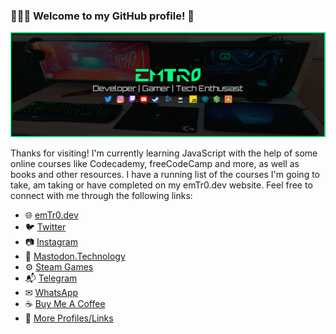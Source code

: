 ### 👨🏽‍💻 Welcome to my GitHub profile! 🚀

[![emTr0 profile banner](https://github.com/emTr0/emTr0/blob/master/emtr0-banner-new-pc.png)](https://emTr0.dev)

Thanks for visiting! I'm currently learning JavaScript with the help of some online courses like Codecademy, freeCodeCamp and more, as well as books and other resources. I have a running list of the courses I'm going to take, am taking or have completed on my emTr0.dev website. Feel free to connect with me through the following links:

- 🌐 [emTr0.dev](https://emTr0.dev)
- 🐦 [Twitter](https://twitter.com/emTr0)
- 📷 [Instagram](https://instagram.com/emTr0)
- 🐘 [Mastodon.Technology](https://mastodon.technology/@emTr0)
- ⚙ [Steam Games](https://steamcommunity.com/id/emTr0)
- 📬 [Telegram](https://t.me/emTr0)
- ✉ [WhatsApp](https://wa.me/message/FK4JI63J7FSKP1)
- ☕ [Buy Me A Coffee](https://emTr0.link/buymeacoffee)
- 🔗 [More Profiles/Links](https://tap.bio/@emTr0)
